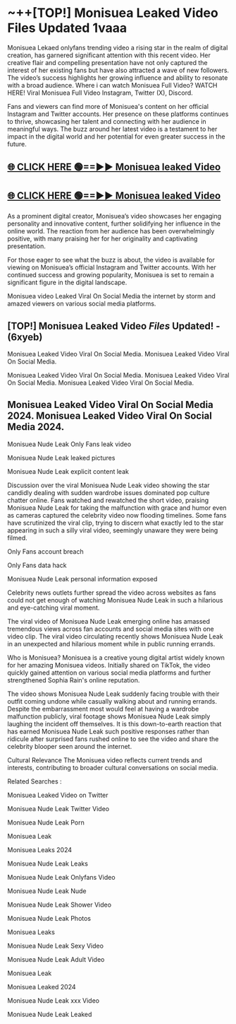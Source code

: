 # ~++[TOP!] Monisuea Leaked Video Files Updated 1vaaa

 Monisuea Lekaed onlyfans trending video a rising star in the realm of digital creation, has garnered significant attention with this recent video. Her creative flair and compelling presentation have not only captured the interest of her existing fans but have also attracted a wave of new followers. The video’s success highlights her growing influence and ability to resonate with a broad audience.
Where i can watch  Monisuea Full Video? WATCH HERE! Viral  Monisuea Full Video Instagram, Twitter (X), Discord.


Fans and viewers can find more of  Monisuea's content on her official Instagram and Twitter accounts. Her presence on these platforms continues to thrive, showcasing her talent and connecting with her audience in meaningful ways. The buzz around her latest video is a testament to her impact in the digital world and her potential for even greater success in the future.


## [🌐 CLICK HERE 🟢==►►  Monisuea leaked Video ](https://onlyclips.site?title=Monisuea&ref=git)

## [🌐 CLICK HERE 🟢==►►  Monisuea leaked Video ](https://onlyclips.site?title=Monisuea&ref=git)


As a prominent digital creator,  Monisuea’s video showcases her engaging personality and innovative content, further solidifying her influence in the online world. The reaction from her audience has been overwhelmingly positive, with many praising her for her originality and captivating presentation.

For those eager to see what the buzz is about, the video is available for viewing on  Monisuea’s official Instagram and Twitter accounts. With her continued success and growing popularity,  Monisuea is set to remain a significant figure in the digital landscape.


  Monisuea video Leaked Viral On Social Media the internet by storm and amazed viewers on various social media platforms.


## [TOP!]  Monisuea Leaked Video *Files* Updated! - (6xyeb) 

 Monisuea Leaked Video Viral On Social Media. Monisuea Leaked Video Viral On Social Media.

 Monisuea Leaked Video Viral On Social Media. Monisuea Leaked Video Viral On Social Media. Monisuea Leaked Video Viral On Social Media.


##  Monisuea Leaked Video Viral On Social Media 2024. Monisuea Leaked Video Viral On Social Media 2024.
 Monisuea Nude Leak Only Fans leak video

 Monisuea Nude Leak leaked pictures

 Monisuea Nude Leak explicit content leak

Discussion over the viral  Monisuea Nude Leak video showing the star candidly dealing with sudden wardrobe issues dominated pop culture chatter online. Fans watched and rewatched the short video, praising  Monisuea Nude Leak for taking the malfunction with grace and humor even as cameras captured the celebrity video now flooding timelines. Some fans have scrutinized the viral clip, trying to discern what exactly led to the star appearing in such a silly viral video, seemingly unaware they were being filmed.


Only Fans account breach

Only Fans data hack

 Monisuea Nude Leak personal information exposed

Celebrity news outlets further spread the video across websites as fans could not get enough of watching  Monisuea Nude Leak in such a hilarious and eye-catching viral moment.


The viral video of  Monisuea Nude Leak emerging online has amassed tremendous views across fan accounts and social media sites with one video clip. The viral video circulating recently shows  Monisuea Nude Leak in an unexpected and hilarious moment while in public running errands.


Who is  Monisuea?  Monisuea is a creative young digital artist widely known for her amazing  Monisuea videos. Initially shared on TikTok, the video quickly gained attention on various social media platforms and further strengthened Sophia Rain's online reputation.

The video shows  Monisuea Nude Leak suddenly facing trouble with their outfit coming undone while casually walking about and running errands. Despite the embarrassment most would feel at having a wardrobe malfunction publicly, viral footage shows  Monisuea Nude Leak simply laughing the incident off themselves. It is this down-to-earth reaction that has earned  Monisuea Nude Leak such positive responses rather than ridicule after surprised fans rushed online to see the video and share the celebrity blooper seen around the internet.

Cultural Relevance The  Monisuea video reflects current trends and interests, contributing to broader cultural conversations on social media.

Related Searches :

 Monisuea Leaked Video on Twitter

 Monisuea Nude Leak Twitter Video

 Monisuea Nude Leak Porn

 Monisuea Leak 

 Monisuea Leaks 2024

 Monisuea Nude Leak Leaks

 Monisuea Nude Leak Onlyfans Video

 Monisuea Nude Leak Nude

 Monisuea Nude Leak Shower Video

 Monisuea Nude Leak Photos

 Monisuea Leaks

 Monisuea Nude Leak Sexy Video

 Monisuea Nude Leak Adult Video

 Monisuea Leak

 Monisuea Leaked 2024

 Monisuea Nude Leak xxx Video

 Monisuea Nude Leak Leaked